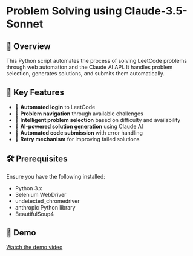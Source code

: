 # Problem Solving using Claude-3.5-Sonnet

## 📌 Overview

This Python script automates the process of solving LeetCode problems through web automation and the Claude AI API. It handles problem selection, generates solutions, and submits them automatically.

## 🚀 Key Features

- 🔹 **Automated login** to LeetCode  
- 🔹 **Problem navigation** through available challenges  
- 🔹 **Intelligent problem selection** based on difficulty and availability  
- 🔹 **AI-powered solution generation** using Claude AI  
- 🔹 **Automated code submission** with error handling  
- 🔹 **Retry mechanism** for improving failed solutions  

## 🛠️ Prerequisites

Ensure you have the following installed:

- Python 3.x  
- Selenium WebDriver  
- undetected_chromedriver  
- anthropic Python library  
- BeautifulSoup4  

## 📌 Demo 

[Watch the demo video](https://drive.google.com/file/d/15me0s7zrk7RfXXZiAl_nMOOTE5kurnj6/view?usp=sharing)


